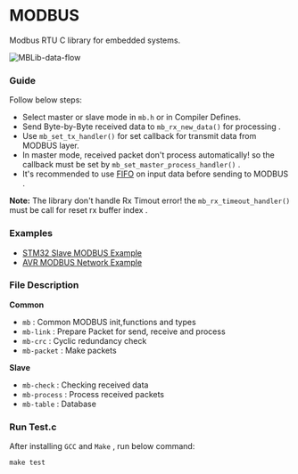 # MODBUS
Modbus RTU C library for embedded systems.

![MBLib-data-flow](https://user-images.githubusercontent.com/64005694/154830661-b1cc3740-ec50-44c9-9330-b34d01b1224c.svg)


### Guide 

Follow below steps:
- Select master or slave mode in `mb.h` or in Compiler Defines.
- Send Byte-by-Byte received data to `mb_rx_new_data()` for processing .
- Use `mb_set_tx_handler()` for set callback for transmit data from MODBUS layer.
- In master mode, received packet don't process automatically! so the callback must be set by `mb_set_master_process_handler()` .
- It's recommended to use [FIFO](https://github.com/liyanboy74/fifo) on input data before sending to MODBUS .

**Note:** The library don't handle Rx Timout error! the `mb_rx_timeout_handler()` must be call for reset rx buffer index .

### Examples
- [STM32 Slave MODBUS Example](https://github.com/ioelectro/modbus-stm32-slave-example.git)
- [AVR MODBUS Network Example](https://github.com/ioelectro/modbus-avr-example.git)

### File Description
**Common**
- `mb` : Common MODBUS init,functions and types
- `mb-link` : Prepare Packet for send, receive and process
- `mb-crc` : Cyclic redundancy check
- `mb-packet` : Make packets

**Slave**
- `mb-check` : Checking received data
- `mb-process` : Process received packets
- `mb-table` : Database

### Run Test.c
After installing `GCC` and `Make` , run below command:
```
make test
```
